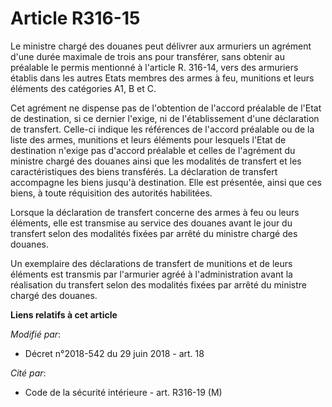 # Article R316-15

Le ministre chargé des douanes peut délivrer aux armuriers un agrément d'une durée maximale de trois ans pour transférer,
sans obtenir au préalable le permis mentionné à l'article R. 316-14, vers des armuriers établis dans les autres Etats membres
des armes à feu, munitions et leurs éléments des catégories A1, B et C.

Cet agrément ne dispense pas de l'obtention de l'accord préalable de l'Etat de destination, si ce dernier l'exige, ni de
l'établissement d'une déclaration de transfert. Celle-ci indique les références de l'accord préalable ou de la liste des
armes, munitions et leurs éléments pour lesquels l'Etat de destination n'exige pas d'accord préalable et celles de l'agrément
du ministre chargé des douanes ainsi que les modalités de transfert et les caractéristiques des biens transférés. La
déclaration de transfert accompagne les biens jusqu'à destination. Elle est présentée, ainsi que ces biens, à toute
réquisition des autorités habilitées.

Lorsque la déclaration de transfert concerne des armes à feu ou leurs éléments, elle est transmise au service des douanes
avant le jour du transfert selon des modalités fixées par arrêté du ministre chargé des douanes.

Un exemplaire des déclarations de transfert de munitions et de leurs éléments est transmis par l'armurier agréé à
l'administration avant la réalisation du transfert selon des modalités fixées par arrêté du ministre chargé des douanes.

**Liens relatifs à cet article**

_Modifié par_:

  - Décret n°2018-542 du 29 juin 2018 - art. 18

_Cité par_:

  - Code de la sécurité intérieure - art. R316-19 (M)
